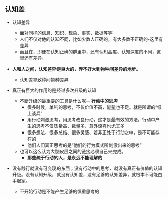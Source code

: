 ## 认知差

* 认知差异
  * 面对同样的信息、知识、现象、事实、数据等等
  * 人们不仅对他的认知不同，比如少数人正确的，有大多数不正确的-这里有差异
  * 而且在，即便在认知正确的群里中，还有认知高度、认知深度的不同，这里还有差异。
* **人和人之间，认知差异是巨大的，弄不好大到物种间差异的地步。**
  * 认知差导致种间物种差异
* 真正有巨大的作用的是经过多次升级的认知
  * 不断升级的最重要的工具是什么呢--  **行动中的思考**
    * 很多时候，单纯的思考，不仅价值不高，能量也不足。就是所谓的“纸上谈兵”
    * 用行动刺激思考，用思考改良行动，这才是最有效的方法。行动中产生的思考不仅质量高、数量多、意外惊喜也尤其多
    * 很多想法、很多总结、很多灵感、若非正处于行动之中，是不可能存在的
    * 他们人们真正思考的是“他们的行为模式所刺激出来的思考”
  * 也可以这么认为大脑皮层之间的链接必须自己来完成。
    * **那些疏于行动的人，是永远不能理解的**

* 没有践行就没有可变现的东西；没有行动中的思考，就没有真正有价值的认知升级。没有认知升级，就没有认知差，没有足够的认知差异，就根本不可能白手起家。
  * 不开始行动是不能产生足够的慎重思考的